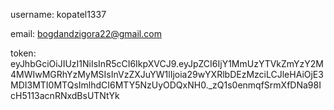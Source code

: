 username:
kopatel1337

email:
bogdandzigora22@gmail.com

token:
eyJhbGciOiJIUzI1NiIsInR5cCI6IkpXVCJ9.eyJpZCI6IjY1MmUzYTVkZmYzY2M4MWIwMGRhYzMyMSIsInVzZXJuYW1lIjoia29wYXRlbDEzMzciLCJleHAiOjE3MDI3MTI0MTQsImlhdCI6MTY5NzUyODQxNH0.\_zQ1s0enmqfSrmXfDNa98IcH5113acnRNxdBsUTNtYk
